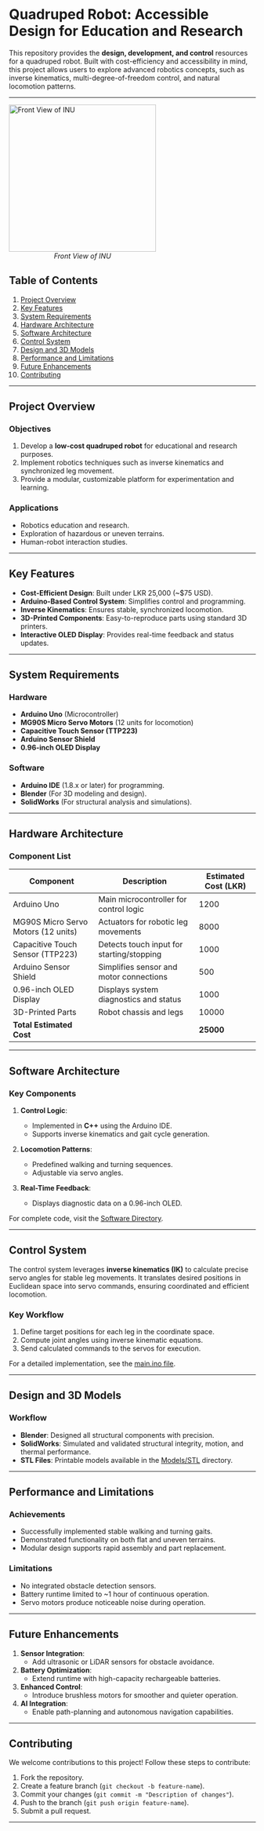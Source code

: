 # Quadruped Robot: Accessible Design for Education and Research

This repository provides the **design, development, and control** resources for a quadruped robot. Built with cost-efficiency and accessibility in mind, this project allows users to explore advanced robotics concepts, such as inverse kinematics, multi-degree-of-freedom control, and natural locomotion patterns.

---

<div style="text-align: left;">
  <img src="https://github.com/user-attachments/assets/8835d4b4-29ad-42ba-89b1-065307d096f8" alt="Front View of INU" alt="Front View of INU" style="width: 300px; display: block;">
  <p style="text-align: center; width: 300px; margin: 0;"><em>Front View of INU</em></p>
</div>


## Table of Contents
1. [Project Overview](#project-overview)
2. [Key Features](#key-features)
3. [System Requirements](#system-requirements)
4. [Hardware Architecture](#hardware-architecture)
5. [Software Architecture](#software-architecture)
6. [Control System](#control-system)
7. [Design and 3D Models](#design-and-3d-models)
8. [Performance and Limitations](#performance-and-limitations)
9. [Future Enhancements](#future-enhancements)
10. [Contributing](#contributing)

---

## Project Overview

### Objectives
1. Develop a **low-cost quadruped robot** for educational and research purposes.
2. Implement robotics techniques such as inverse kinematics and synchronized leg movement.
3. Provide a modular, customizable platform for experimentation and learning.

### Applications
- Robotics education and research.
- Exploration of hazardous or uneven terrains.
- Human-robot interaction studies.

---

## Key Features

- **Cost-Efficient Design**: Built under LKR 25,000 (~$75 USD).
- **Arduino-Based Control System**: Simplifies control and programming.
- **Inverse Kinematics**: Ensures stable, synchronized locomotion.
- **3D-Printed Components**: Easy-to-reproduce parts using standard 3D printers.
- **Interactive OLED Display**: Provides real-time feedback and status updates.

---

## System Requirements

### Hardware
- **Arduino Uno** (Microcontroller)
- **MG90S Micro Servo Motors** (12 units for locomotion)
- **Capacitive Touch Sensor (TTP223)**
- **Arduino Sensor Shield**
- **0.96-inch OLED Display**

### Software
- **Arduino IDE** (1.8.x or later) for programming.
- **Blender** (For 3D modeling and design).
- **SolidWorks** (For structural analysis and simulations).

---

## Hardware Architecture

### Component List
| **Component**                      | **Description**                            | **Estimated Cost (LKR)** |
|------------------------------------|--------------------------------------------|--------------------------|
| Arduino Uno                        | Main microcontroller for control logic      | 1200                    |
| MG90S Micro Servo Motors (12 units)| Actuators for robotic leg movements         | 8000                    |
| Capacitive Touch Sensor (TTP223)   | Detects touch input for starting/stopping   | 1000                    |
| Arduino Sensor Shield              | Simplifies sensor and motor connections     | 500                     |
| 0.96-inch OLED Display             | Displays system diagnostics and status      | 1000                    |
| 3D-Printed Parts                   | Robot chassis and legs                      | 10000                   |
| **Total Estimated Cost**           |                                            | **25000**               |

---

## Software Architecture

### Key Components
1. **Control Logic**:
   - Implemented in **C++** using the Arduino IDE.
   - Supports inverse kinematics and gait cycle generation.

2. **Locomotion Patterns**:
   - Predefined walking and turning sequences.
   - Adjustable via servo angles.

3. **Real-Time Feedback**:
   - Displays diagnostic data on a 0.96-inch OLED.

For complete code, visit the [Software Directory](Software/Arduino/main.ino).

---

## Control System

The control system leverages **inverse kinematics (IK)** to calculate precise servo angles for stable leg movements. It translates desired positions in Euclidean space into servo commands, ensuring coordinated and efficient locomotion.

### Key Workflow
1. Define target positions for each leg in the coordinate space.
2. Compute joint angles using inverse kinematic equations.
3. Send calculated commands to the servos for execution.

For a detailed implementation, see the [main.ino file](Software/Arduino/main.ino).

---

## Design and 3D Models

### Workflow
- **Blender**: Designed all structural components with precision.
- **SolidWorks**: Simulated and validated structural integrity, motion, and thermal performance.
- **STL Files**: Printable models available in the [Models/STL](Models/STL/) directory.

---

## Performance and Limitations

### Achievements
- Successfully implemented stable walking and turning gaits.
- Demonstrated functionality on both flat and uneven terrains.
- Modular design supports rapid assembly and part replacement.

### Limitations
- No integrated obstacle detection sensors.
- Battery runtime limited to ~1 hour of continuous operation.
- Servo motors produce noticeable noise during operation.

---

## Future Enhancements

1. **Sensor Integration**:
   - Add ultrasonic or LiDAR sensors for obstacle avoidance.
2. **Battery Optimization**:
   - Extend runtime with high-capacity rechargeable batteries.
3. **Enhanced Control**:
   - Introduce brushless motors for smoother and quieter operation.
4. **AI Integration**:
   - Enable path-planning and autonomous navigation capabilities.

---

## Contributing

We welcome contributions to this project! Follow these steps to contribute:
1. Fork the repository.
2. Create a feature branch (`git checkout -b feature-name`).
3. Commit your changes (`git commit -m "Description of changes"`).
4. Push to the branch (`git push origin feature-name`).
5. Submit a pull request.

---


